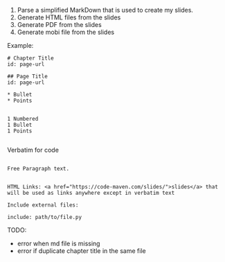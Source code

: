 

1) Parse a simplified MarkDown that is used to create my slides.
2) Generate HTML files from the slides
3) Generate PDF from the slides
4) Generate mobi file from the slides


Example:


```
# Chapter Title
id: page-url

## Page Title
id: page-url

* Bullet
* Points


1 Numbered
1 Bullet
1 Points 


   ```
   Verbatim for code
   ``` 

Free Paragraph text.


HTML Links: <a href="https://code-maven.com/slides/">slides</a> that will be used as links anywhere except in verbatim text 

Include external files:

include: path/to/file.py

``` 


TODO:

* error when md file is missing
* error if duplicate chapter title in the same file
